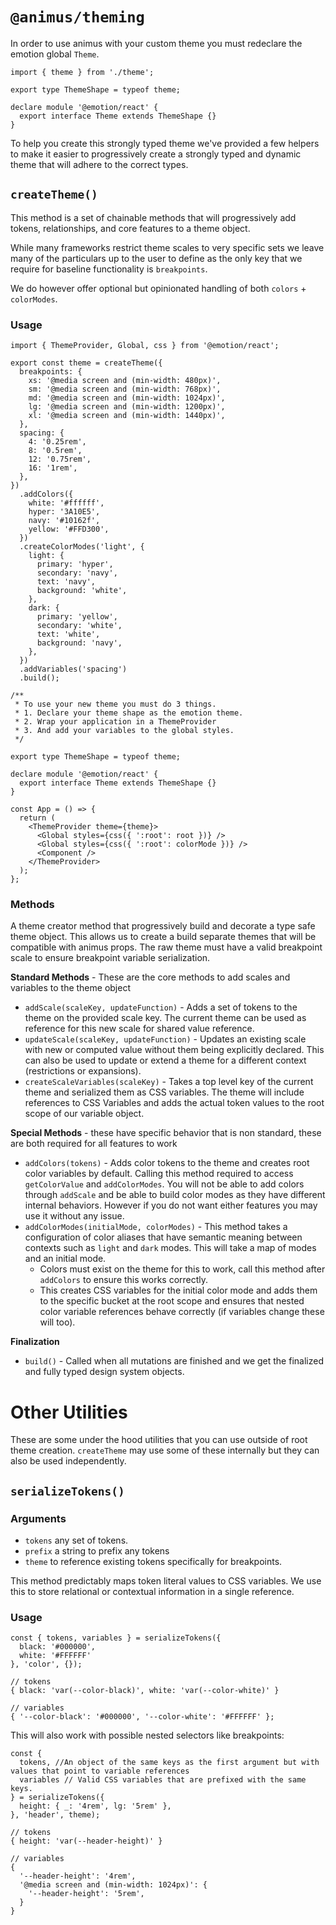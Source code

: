# `@animus/theming`

In order to use animus with your custom theme you must redeclare the emotion global `Theme`.

```tsx
import { theme } from './theme';

export type ThemeShape = typeof theme;

declare module '@emotion/react' {
  export interface Theme extends ThemeShape {}
}
```

To help you create this strongly typed theme we've provided a few helpers to make it easier to progressively create a strongly typed and dynamic theme that will adhere to the correct types.

## `createTheme()`

This method is a set of chainable methods that will progressively add tokens, relationships, and core features to a theme object.

While many frameworks restrict theme scales to very specific sets we leave many of the particulars up to the user to define as the only key that we require for baseline functionality is `breakpoints`.

We do however offer optional but opinionated handling of both `colors` + `colorModes`.

### Usage

```tsx
import { ThemeProvider, Global, css } from '@emotion/react';

export const theme = createTheme({
  breakpoints: {
    xs: '@media screen and (min-width: 480px)',
    sm: '@media screen and (min-width: 768px)',
    md: '@media screen and (min-width: 1024px)',
    lg: '@media screen and (min-width: 1200px)',
    xl: '@media screen and (min-width: 1440px)',
  },
  spacing: {
    4: '0.25rem',
    8: '0.5rem',
    12: '0.75rem',
    16: '1rem',
  },
})
  .addColors({
    white: '#ffffff',
    hyper: '3A10E5',
    navy: '#10162f',
    yellow: '#FFD300',
  })
  .createColorModes('light', {
    light: {
      primary: 'hyper',
      secondary: 'navy',
      text: 'navy',
      background: 'white',
    },
    dark: {
      primary: 'yellow',
      secondary: 'white',
      text: 'white',
      background: 'navy',
    },
  })
  .addVariables('spacing')
  .build();

/**
 * To use your new theme you must do 3 things.
 * 1. Declare your theme shape as the emotion theme.
 * 2. Wrap your application in a ThemeProvider
 * 3. And add your variables to the global styles.
 */

export type ThemeShape = typeof theme;

declare module '@emotion/react' {
  export interface Theme extends ThemeShape {}
}

const App = () => {
  return (
    <ThemeProvider theme={theme}>
      <Global styles={css({ ':root': root })} />
      <Global styles={css({ ':root': colorMode })} />
      <Component />
    </ThemeProvider>
  );
};
```

### Methods

A theme creator method that progressively build and decorate a type safe theme object. This allows us to create a build separate themes that will be compatible with animus props. The raw theme must have a valid breakpoint scale to ensure breakpoint variable serialization.

**Standard Methods** - These are the core methods to add scales and variables to the theme object

- `addScale(scaleKey, updateFunction)` - Adds a set of tokens to the theme on the provided scale key. The current theme can be used as reference for this new scale for shared value reference.
- `updateScale(scaleKey, updateFunction)` - Updates an existing scale with new or computed value without them being explicitly declared. This can also be used to update or extend a theme for a different context (restrictions or expansions).
- `createScaleVariables(scaleKey)` - Takes a top level key of the current theme and serialized them as CSS variables. The theme will include references to CSS Variables and adds the actual token values to the root scope of our variable object.

**Special Methods** - these have specific behavior that is non standard, these are both required for all features to work

- `addColors(tokens)` - Adds color tokens to the theme and creates root color variables by default. Calling this method required to access `getColorValue` and `addColorModes`. You will not be able to add colors through `addScale` and be able to build color modes as they have different internal behaviors. However if you do not want either features you may use it without any issue.
- `addColorModes(initialMode, colorModes)` - This method takes a configuration of color aliases that have semantic meaning between contexts such as `light` and `dark` modes. This will take a map of modes and an initial mode.
  - Colors must exist on the theme for this to work, call this method after `addColors` to ensure this works correctly.
  - This creates CSS variables for the initial color mode and adds them to the specific bucket at the root scope and ensures that nested color variable references behave correctly (if variables change these will too).

**Finalization**

- `build()` - Called when all mutations are finished and we get the finalized and fully typed design system objects.

# Other Utilities

These are some under the hood utilities that you can use outside of root theme creation. `createTheme` may use some of these internally but they can also be used independently.

## `serializeTokens()`

### Arguments

- `tokens` any set of tokens.
- `prefix` a string to prefix any tokens
- `theme` to reference existing tokens specifically for breakpoints.

This method predictably maps token literal values to CSS variables. We use this to store relational or contextual information in a single reference.

### Usage

```tsx
const { tokens, variables } = serializeTokens({
  black: '#000000',
  white: '#FFFFFF'
}, 'color', {});

// tokens
{ black: 'var(--color-black)', white: 'var(--color-white)' }

// variables
{ '--color-black': '#000000', '--color-white': '#FFFFFF' };
```

This will also work with possible nested selectors like breakpoints:

```tsx
const {
  tokens, //An object of the same keys as the first argument but with values that point to variable references
  variables // Valid CSS variables that are prefixed with the same keys.
} = serializeTokens({
  height: { _: '4rem', lg: '5rem' },
}, 'header', theme);

// tokens
{ height: 'var(--header-height)' }

// variables
{
  '--header-height': '4rem',
  '@media screen and (min-width: 1024px)': {
    '--header-height': '5rem',
  }
}
```
